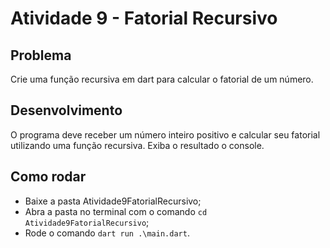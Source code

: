# Atividade 9 - Fatorial Recursivo
## Problema

Crie uma função recursiva em dart para calcular o fatorial de um número.

## Desenvolvimento

O programa deve receber um número inteiro positivo e calcular seu fatorial utilizando uma função recursiva. Exiba o resultado o console.

## Como rodar

- Baixe a pasta Atividade9FatorialRecursivo;
- Abra a pasta no terminal com o comando `cd Atividade9FatorialRecursivo`;
- Rode o comando `dart run .\main.dart`.
